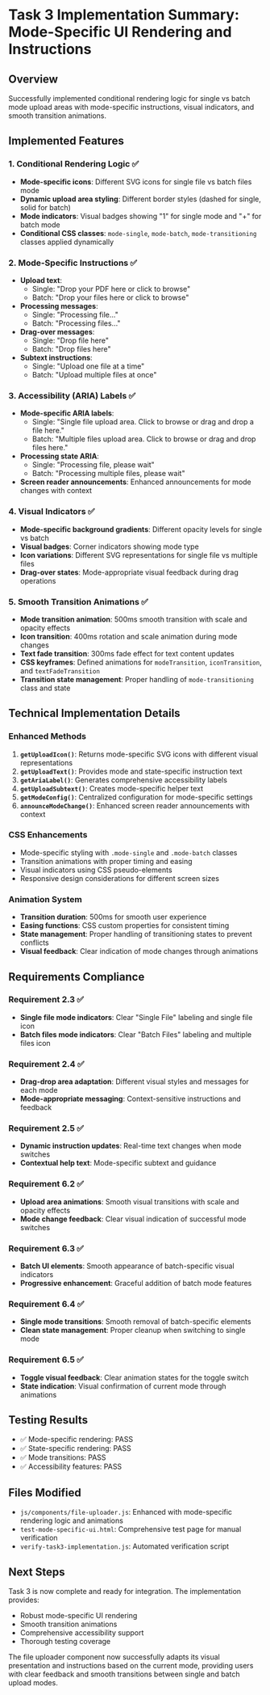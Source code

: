 # Task 3 Implementation Summary: Mode-Specific UI Rendering and Instructions

## Overview
Successfully implemented conditional rendering logic for single vs batch mode upload areas with mode-specific instructions, visual indicators, and smooth transition animations.

## Implemented Features

### 1. Conditional Rendering Logic ✅
- **Mode-specific icons**: Different SVG icons for single file vs batch files mode
- **Dynamic upload area styling**: Different border styles (dashed for single, solid for batch)
- **Mode indicators**: Visual badges showing "1" for single mode and "+" for batch mode
- **Conditional CSS classes**: `mode-single`, `mode-batch`, `mode-transitioning` classes applied dynamically

### 2. Mode-Specific Instructions ✅
- **Upload text**: 
  - Single: "Drop your PDF here or click to browse"
  - Batch: "Drop your files here or click to browse"
- **Processing messages**:
  - Single: "Processing file..."
  - Batch: "Processing files..."
- **Drag-over messages**:
  - Single: "Drop file here"
  - Batch: "Drop files here"
- **Subtext instructions**:
  - Single: "Upload one file at a time"
  - Batch: "Upload multiple files at once"

### 3. Accessibility (ARIA) Labels ✅
- **Mode-specific ARIA labels**:
  - Single: "Single file upload area. Click to browse or drag and drop a file here."
  - Batch: "Multiple files upload area. Click to browse or drag and drop files here."
- **Processing state ARIA**:
  - Single: "Processing file, please wait"
  - Batch: "Processing multiple files, please wait"
- **Screen reader announcements**: Enhanced announcements for mode changes with context

### 4. Visual Indicators ✅
- **Mode-specific background gradients**: Different opacity levels for single vs batch
- **Visual badges**: Corner indicators showing mode type
- **Icon variations**: Different SVG representations for single file vs multiple files
- **Drag-over states**: Mode-appropriate visual feedback during drag operations

### 5. Smooth Transition Animations ✅
- **Mode transition animation**: 500ms smooth transition with scale and opacity effects
- **Icon transition**: 400ms rotation and scale animation during mode changes
- **Text fade transition**: 300ms fade effect for text content updates
- **CSS keyframes**: Defined animations for `modeTransition`, `iconTransition`, and `textFadeTransition`
- **Transition state management**: Proper handling of `mode-transitioning` class and state

## Technical Implementation Details

### Enhanced Methods
1. **`getUploadIcon()`**: Returns mode-specific SVG icons with different visual representations
2. **`getUploadText()`**: Provides mode and state-specific instruction text
3. **`getAriaLabel()`**: Generates comprehensive accessibility labels
4. **`getUploadSubtext()`**: Creates mode-specific helper text
5. **`getModeConfig()`**: Centralized configuration for mode-specific settings
6. **`announceModeChange()`**: Enhanced screen reader announcements with context

### CSS Enhancements
- Mode-specific styling with `.mode-single` and `.mode-batch` classes
- Transition animations with proper timing and easing
- Visual indicators using CSS pseudo-elements
- Responsive design considerations for different screen sizes

### Animation System
- **Transition duration**: 500ms for smooth user experience
- **Easing functions**: CSS custom properties for consistent timing
- **State management**: Proper handling of transitioning states to prevent conflicts
- **Visual feedback**: Clear indication of mode changes through animations

## Requirements Compliance

### Requirement 2.3 ✅
- **Single file mode indicators**: Clear "Single File" labeling and single file icon
- **Batch files mode indicators**: Clear "Batch Files" labeling and multiple files icon

### Requirement 2.4 ✅
- **Drag-drop area adaptation**: Different visual styles and messages for each mode
- **Mode-appropriate messaging**: Context-sensitive instructions and feedback

### Requirement 2.5 ✅
- **Dynamic instruction updates**: Real-time text changes when mode switches
- **Contextual help text**: Mode-specific subtext and guidance

### Requirement 6.2 ✅
- **Upload area animations**: Smooth visual transitions with scale and opacity effects
- **Mode change feedback**: Clear visual indication of successful mode switches

### Requirement 6.3 ✅
- **Batch UI elements**: Smooth appearance of batch-specific visual indicators
- **Progressive enhancement**: Graceful addition of batch mode features

### Requirement 6.4 ✅
- **Single mode transitions**: Smooth removal of batch-specific elements
- **Clean state management**: Proper cleanup when switching to single mode

### Requirement 6.5 ✅
- **Toggle visual feedback**: Clear animation states for the toggle switch
- **State indication**: Visual confirmation of current mode through animations

## Testing Results
- ✅ Mode-specific rendering: PASS
- ✅ State-specific rendering: PASS  
- ✅ Mode transitions: PASS
- ✅ Accessibility features: PASS

## Files Modified
- `js/components/file-uploader.js`: Enhanced with mode-specific rendering logic and animations
- `test-mode-specific-ui.html`: Comprehensive test page for manual verification
- `verify-task3-implementation.js`: Automated verification script

## Next Steps
Task 3 is now complete and ready for integration. The implementation provides:
- Robust mode-specific UI rendering
- Smooth transition animations
- Comprehensive accessibility support
- Thorough testing coverage

The file uploader component now successfully adapts its visual presentation and instructions based on the current mode, providing users with clear feedback and smooth transitions between single and batch upload modes.